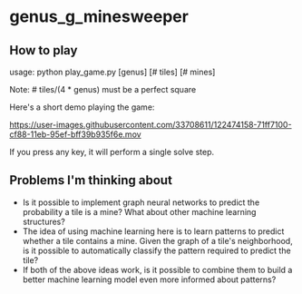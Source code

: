 # genus_g_minesweeper
 
## How to play
 
usage: python play_game.py [genus] [# tiles] [# mines]

Note: # tiles/(4 * genus) must be a perfect square

Here's a short demo playing the game:

https://user-images.githubusercontent.com/33708611/122474158-71ff7100-cf88-11eb-95ef-bff39b935f6e.mov

If you press any key, it will perform a single solve step.

## Problems I'm thinking about

 * Is it possible to implement graph neural networks to predict the probability a tile is a mine? What about other machine learning structures?
 * The idea of using machine learning here is to learn patterns to predict whether a tile contains a mine. Given the graph of a tile's neighborhood, is it possible to automatically classify the pattern required to predict the tile?
 * If both of the above ideas work, is it possible to combine them to build a better machine learning model even more informed about patterns?
